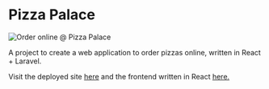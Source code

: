 # Pizza Palace

![Order online @ Pizza Palace](https://dl.dropboxusercontent.com/s/molfkvy4f3xv6hq/pizza-palace.png?dl=0)

A project to create a web application to order pizzas online, written in React + Laravel.

Visit the deployed site [here](https://pizza-palace.netlify.com/)
and the frontend written in React [here.](https://github.com/kill-gear/pizza-store-front)
